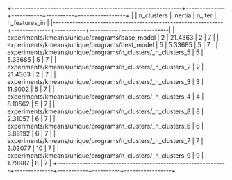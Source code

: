 +-------------------------------------------------------------+--------------+-----------+----------+-----------------+
|                                                             |   n_clusters |   inertia |   n_iter |   n_features_in |
|-------------------------------------------------------------+--------------+-----------+----------+-----------------|
| experiments/kmeans/unique/programs/base_model               |            2 |  21.4363  |        2 |               7 |
| experiments/kmeans/unique/programs/best_model               |            5 |   5.33685 |        5 |               7 |
| experiments/kmeans/unique/programs/n_clusters/_n_clusters_5 |            5 |   5.33685 |        5 |               7 |
| experiments/kmeans/unique/programs/n_clusters/_n_clusters_2 |            2 |  21.4363  |        2 |               7 |
| experiments/kmeans/unique/programs/n_clusters/_n_clusters_3 |            3 |  11.9002  |        5 |               7 |
| experiments/kmeans/unique/programs/n_clusters/_n_clusters_4 |            4 |   8.10562 |        5 |               7 |
| experiments/kmeans/unique/programs/n_clusters/_n_clusters_8 |            8 |   2.31057 |        6 |               7 |
| experiments/kmeans/unique/programs/n_clusters/_n_clusters_6 |            6 |   3.88192 |        6 |               7 |
| experiments/kmeans/unique/programs/n_clusters/_n_clusters_7 |            7 |   3.03077 |       10 |               7 |
| experiments/kmeans/unique/programs/n_clusters/_n_clusters_9 |            9 |   1.79987 |        8 |               7 |
+-------------------------------------------------------------+--------------+-----------+----------+-----------------+